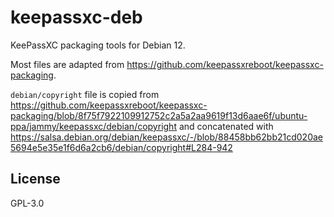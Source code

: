 # keepassxc-deb

KeePassXC packaging tools for Debian 12.

Most files are adapted from https://github.com/keepassxreboot/keepassxc-packaging.

`debian/copyright` file is copied from
https://github.com/keepassxreboot/keepassxc-packaging/blob/8f75f7922109912752c2a5a2aa9619f13d6aae6f/ubuntu-ppa/jammy/keepassxc/debian/copyright
and concatenated with
https://salsa.debian.org/debian/keepassxc/-/blob/88458bb62bb21cd020ae5694e5e35e1f6d6a2cb6/debian/copyright#L284-942

## License

GPL-3.0
